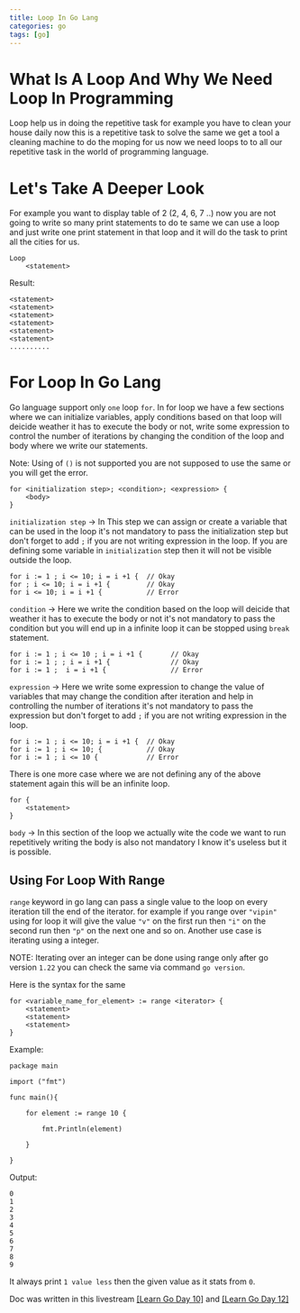 ```yaml
---
title: Loop In Go Lang
categories: go
tags: [go]
---
```



# What Is A Loop And Why We Need Loop In Programming

Loop help us in doing the repetitive task for example you have to clean your house daily now this is a repetitive task to solve the same we get a tool a cleaning machine to do the moping for us now we need loops to to all our repetitive task in the world of programming language.


# Let's Take A Deeper Look


For example you want to display table of 2 (2, 4, 6, 7 ..) now you are not going to write so many print statements to do te same we can use a loop and just write one print statement in that loop and it will do the task to print all the cities for us.


```
Loop
	<statement>
```

Result:
```
<statement>
<statement>
<statement>
<statement>
<statement>
<statement>
..........
```

# For Loop In Go Lang

Go language support only `one` loop `for`.
In for loop we have a few sections where we can initialize variables, apply conditions based on that loop will deicide weather it has to execute the body or not, write some expression to control the number of iterations by changing the condition of the loop and body where we write our statements.

Note: Using of `()` is not supported you are not supposed to use the same or you will get the error. 

```
for <initialization step>; <condition>; <expression> {
	<body>
}
```


`initialization step` -> In This step we can assign or create a variable that can be used in the loop it's not mandatory to pass the initialization step but don't forget to add `;` if you are not writing expression in the loop.
If you are defining some variable in `initialization` step then it will not be visible outside the loop. 

```
for i := 1 ; i <= 10; i = i +1 {  // Okay
for ; i <= 10; i = i +1 {		  // Okay
for i <= 10; i = i +1 {		      // Error
```

`condition` -> Here we write the condition based on the loop will deicide that weather it has to execute the body or not it's not mandatory to pass the condition but you will end up in a infinite loop it can be stopped using `break` statement.

```
for i := 1 ; i <= 10 ; i = i +1 {		// Okay
for i := 1 ; ; i = i +1 {			    // Okay
for i := 1 ;  i = i +1 {		        // Error
```


`expression` -> Here we write some expression to change the value of variables that may change the condition after iteration and help in controlling the number of iterations it's not mandatory to pass the expression but don't forget to add `;` if you are not writing expression in the loop.

```
for i := 1 ; i <= 10; i = i +1 {  // Okay
for i := 1 ; i <= 10; {			  // Okay
for i := 1 ; i <= 10 { 			  // Error
```

There is one more case where we are not defining any of the above statement again this will be an infinite loop.

```
for {
	<statement>
}
```

`body` -> In this section of the loop we actually wite the code we want to run repetitively writing the body is also not mandatory I know it's useless but it is possible.


## Using For Loop With Range

`range` keyword in go lang can pass a single value to the loop on every iteration till the end of the iterator.
for example if you range over `"vipin"` using for loop it will give the value `"v"` on the first run then `"i"` on the second run then `"p"` on the next one and so on.
Another use case is iterating using a integer.

NOTE: Iterating over an integer can be done using range only after go version `1.22` you can check the same via command `go version`.

Here is the syntax for the same

```
for <variable_name_for_element> := range <iterator> {
	<statement>
	<statement>
	<statement>
}
```

Example:

```
package main

import ("fmt")

func main(){

	for element := range 10 {

		fmt.Println(element)

	}

}
```

Output:
```
0
1
2
3
4
5
6
7
8
9
```

It always print `1 value less` then the given value as it stats from `0`.


Doc was written in this livestream [[Learn Go Day 10]](https://www.youtube.com/watch?v=LX4DsvuJ7AA) and [[Learn Go Day 12]](https://www.youtube.com/watch?v=eE2Ouv6Bxvk)
